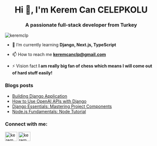 
<h1 align="center">Hi 👋, I'm Kerem Can CELEPKOLU</h1>
<h3 align="center">A passionate full-stack developer from Turkey</h3>



<p align="left"> <img src="https://komarev.com/ghpvc/?username=keremclp&label=Profile%20views&color=0e75b6&style=flat" alt="keremclp" /> </p>

- 🌱 I’m currently learning **Django, Next.js, TypeScript**

- 📫 How to reach me **keremcanclp@gmail.com**

- ⚡ Vision fact **I am really big fan of chess which means I will come out of hard stuff easily!**
### Blogs posts
<!-- BLOG-POST-LIST:START -->
- [Building Django Application](https://medium.com/django-unleashed/building-with-django-brick-by-brick-111afac45a09)
- [How to Use OpenAI APIs with Django](https://medium.com/@keremcancelepkolu/building-with-django-brick-by-brick-d9317aed5f07)
- [Django Essentials: Mastering Project Components](https://medium.com/@keremcancelepkolu/django-essentials-mastering-project-components-8d98d93c5d38)
- [Node.js Fundamentals: Node Tutorial]([https://medium.com/@keremcancelepkolu/django-essentials-mastering-project-components-8d98d93c5d38](https://medium.com/@keremcancelepkolu/node-js-fundamentals-node-ee15ff7a3ce5))
<!-- BLOG-POST-LIST:END -->
<h3 align="left">Connect with me:</h3>
<p align="left">
<a href="https://linkedin.com/in/kerem can" target="blank"><img align="center" src="https://raw.githubusercontent.com/rahuldkjain/github-profile-readme-generator/master/src/images/icons/Social/linked-in-alt.svg" alt="kerem can" height="30" width="40" /></a>
<a href="https://instagram.com/kerem_clp" target="blank"><img align="center" src="https://raw.githubusercontent.com/rahuldkjain/github-profile-readme-generator/master/src/images/icons/Social/instagram.svg" alt="kerem_clp" height="30" width="40" /></a>
</p>
